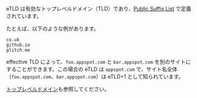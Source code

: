 eTLD は有効なトップレベルドメイン（TLD）であり、[Public Suffix List](https://publicsuffix.org/list/) で定義されています。

たとえば、以下のような例があります。

```text
co.uk
github.io
glitch.me
```

effective TLD によって、`foo.appspot.com` と `bar.appspot.com` を別のサイトにすることができます。この場合の eTLD は `appspot.com` で、サイト名全体（`foo.appspot.com`、`bar.appspot.com`）は eTLD+1 として知られています。

[トップレベルドメイン](#tld)も参照してください。
